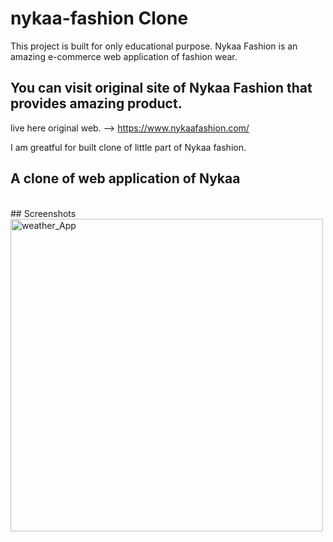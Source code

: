 # nykaa-fashion Clone
 This project is built for only educational purpose.
 Nykaa Fashion is an amazing e-commerce web application of fashion wear.
 <br>
 ## You can visit original site of Nykaa Fashion that provides amazing product.
live here original web. --> https://www.nykaafashion.com/
 <br>
 
 I am greatful for built clone of little part of Nykaa fashion.
<br>
## A clone of web application of Nykaa
<br>
## Screenshots
<br>
<a href="https://ibb.co/dmDvzn"><img src="https://navneet-kumar.vercel.app/static/media/nykaa_homepage.5c7f76037420c85304a4.png" height="500" weight="200" alt="weather_App" border="0"></a>
<br>

